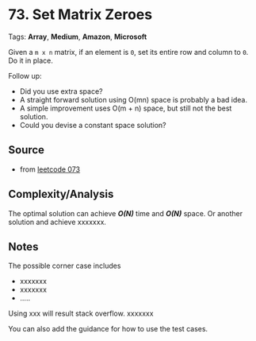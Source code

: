 [comment]: <> (This is a comment, it will not be included. For every question commit to the repository, you should put this readme file in the question/problem folder as a readme file, rename it to README.md)

# 73. Set Matrix Zeroes
Tags: __Array__, __Medium__, __Amazon__, __Microsoft__

Given a `m x n` matrix, if an element is `0`, set its entire row and column to `0`. Do it in place.

Follow up:
* Did you use extra space?
* A straight forward solution using O(mn) space is probably a bad idea.
* A simple improvement uses O(m + n) space, but still not the best solution.
* Could you devise a constant space solution?

## Source
[comment]: <> (brief intro to the source of this question. e.g.,)
* from [leetcode 073](https://leetcode.com/problems/set-matrix-zeroes)

## Complexity/Analysis
The optimal solution can achieve ___O(N)___ time and ___O(N)___ space. Or another solution and achieve xxxxxxx.

## Notes
The possible corner case includes
* xxxxxxx
* xxxxxxx
* .....

Using xxx will result stack overflow. xxxxxxx

You can also add the guidance for how to use the test cases.
